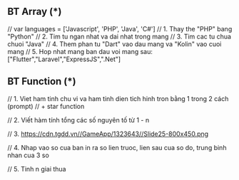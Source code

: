 ## BT Array (*)
// var languages = ['Javascript', 'PHP', 'Java', 'C#']
// 1. Thay the "PHP" bang "Python"
// 2. Tim tu ngan nhat va dai nhat trong mang
// 3. Tim cac tu chua chuoi "Java"
// 4. Them phan tu "Dart" vao dau mang va "Kolin" vao cuoi mang
// 5. Hop nhat mang ban dau voi mang sau: ["Flutter","Laravel","ExpressJS",".Net"]

## BT Function (*)
// 1. Viet ham tinh chu vi va ham tinh dien tich hinh tron bằng 1 trong 2 cách (prompt)
// + star function

// 2. Viết hàm tính tổng các số nguyên tố từ 1 - n

// 3. https://cdn.tgdd.vn//GameApp/1323643//Slide25-800x450.png

// 4. Nhap vao so cua ban in ra so lien truoc, lien sau cua so do, trung binh nhan cua 3 so

// 5. Tinh n giai thua